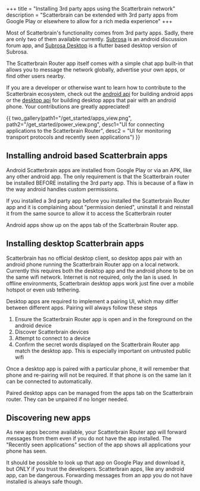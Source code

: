 +++
title = "Installing 3rd party apps using the Scatterbrain network"
description = "Scatterbrain can be extended with 3rd party apps from Google Play or elsewhere to allow for a rich media experience"
+++

Most of Scatterbrain's functionality comes from 3rd party apps. Sadly, there are only two of them available currently. [Subrosa](https://play.google.com/store/apps/details?id=net.ballmerlabs.subrosa) is an android discussion forum app, and [Subrosa Desktop](https://github.com/Scatterbrain-DTN/subrosa-desktop) is a flutter based desktop version of Subrosa.

The Scatterbrain Router app itself comes with a simple chat app built-in that allows you to message the network globally, advertise your own apps, or find other users nearby.

If you are a developer or otherwise want to learn how to contribute to the Scatterbrain ecosystem, check out the [android api](@/docs/android.md) for building android apps or the [desktop api](@/docs/desktop.md) for building desktop apps that pair with an android phone. Your contributions are greatly appreciated!


{{ two_gallery(path1="/get_started/apps_view.png", path2="/get_started/power_view.png", desc1="UI for connecting applications to the Scatterbrain Router", desc2 = "UI for monitoring transport protocols and recently seen applications") }}


## Installing android based Scatterbrain apps
Android Scatterbrain apps are installed from Google Play or via an APK, like any other android app. The only requirement is that the Scatterbrain router be installed BEFORE installing the 3rd party app. This is because of a flaw in the way android handles custom permissions.

If you installed a 3rd party app before you installed the Scatterbrain Router app and it is complaining about "permission denied", uninstall it and reinstall it from the same source to allow it to access the Scatterbrain router

Android apps show up on the apps tab of the Scatterbrain Router app.



## Installing desktop Scatterbrain apps
Scatterbrain has no official desktop client, so desktop apps pair with an android phone running the Scatterbrain Router app on a local network. Currently this requires both the desktop app and the android phone to be on the same wifi network. Internet is not required, only the lan is used. In offline environments, Scatterbrain desktop apps work just fine over a mobile hotspot or even usb tethering.

Desktop apps are required to implement a pairing UI, which may differ between different apps. Pairing will always follow these steps

1. Ensure the Scatterbrain Router app is open and in the foreground on the android device
2. Discover Scatterbrain devices
3. Attempt to connect to a device
4. Confirm the secret words displayed on the Scatterbrain Router app match the desktop app. This is especially important on untrusted public wifi

Once a desktop app is paired with a particular phone, it will remember that phone and re-pairing will not be required. If that phone is on the same lan it can be connected to automatically.

Paired desktop apps can be managed from the apps tab on the Scatterbrain router. They can be unpaired if no longer needed.

## Discovering new apps
As new apps become available, your Scatterbrain Router app will forward messages from them even if you do not have the app installed. The "Recently seen applications" section of the app shows all applications your phone has seen.

It should be possible to look up that app on Google Play and download it, but *ONLY* if you trust the developers. Scatterbrain apps, like any android app, can be dangerous. Forwarding messages from an app you do not have installed is always safe though.
